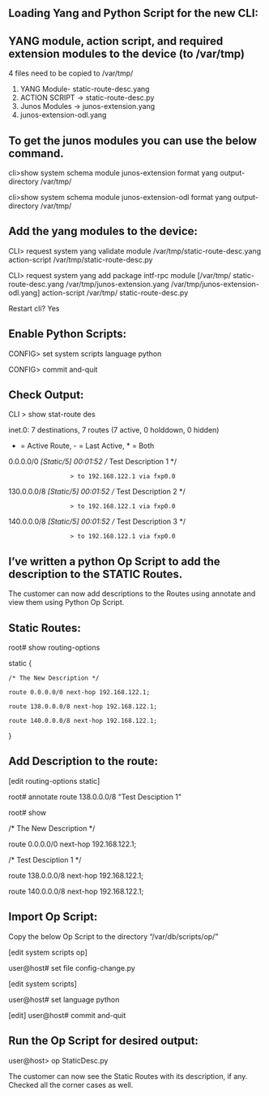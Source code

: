 Loading Yang and Python Script for the new CLI:
----------------------------------------------
 
YANG module, action script, and required extension modules to the device (to /var/tmp)
------------------
4 files need to be copied to /var/tmp/ 
1. YANG Module- static-route-desc.yang
2. ACTION SCRIPT -> static-route-desc.py
3. Junos Modules -> junos-extension.yang
4. junos-extension-odl.yang


To get the junos modules you can use the below command.
------------------

cli>show system schema module junos-extension format yang output-directory /var/tmp/

cli>show system schema module junos-extension-odl format yang output-directory /var/tmp/


Add the yang modules to the device:
-------------------
CLI> request system yang validate module /var/tmp/static-route-desc.yang action-script /var/tmp/static-route-desc.py

CLI> request system yang add package intf-rpc module [/var/tmp/ static-route-desc.yang /var/tmp/junos-extension.yang /var/tmp/junos-extension-odl.yang] action-script /var/tmp/ static-route-desc.py

Restart cli? Yes <enter>

Enable Python Scripts:
---------------
CONFIG> set system scripts language python

CONFIG> commit and-quit

Check Output:
----------
CLI > show stat-route des   

 inet.0: 7 destinations, 7 routes (7 active, 0 holddown, 0 hidden)

+ = Active Route, - = Last Active, * = Both

0.0.0.0/0          *[Static/5] 00:01:52 /* Test Description 1 */

                     > to 192.168.122.1 via fxp0.0

130.0.0.0/8        *[Static/5] 00:01:52 /* Test Description 2 */

                     > to 192.168.122.1 via fxp0.0

140.0.0.0/8        *[Static/5] 00:01:52 /* Test Description 3 */

                     > to 192.168.122.1 via fxp0.0


I’ve written a python Op Script to add the description to the STATIC Routes.
---------------------------------------------------------------------------
 
The customer can now add descriptions to the Routes using annotate and view them using Python Op Script.
 
Static Routes:
-------------
root# show routing-options

static {

    /* The New Description */

    route 0.0.0.0/0 next-hop 192.168.122.1;

    route 138.0.0.0/8 next-hop 192.168.122.1;

    route 140.0.0.0/8 next-hop 192.168.122.1;

}

Add Description to the route:
----------------------------
[edit routing-options static]

root# annotate route 138.0.0.0/8 "Test Desciption 1"

root# show

/* The New Description */

route 0.0.0.0/0 next-hop 192.168.122.1;

/* Test Desciption 1 */

route 138.0.0.0/8 next-hop 192.168.122.1;

route 140.0.0.0/8 next-hop 192.168.122.1;

Import Op Script:
-----------------
Copy the below Op Script to the directory “/var/db/scripts/op/”

[edit system scripts op]

user@host# set file config-change.py

 
[edit system scripts]

user@host# set language python
 
[edit]
user@host# commit and-quit

 
Run the Op Script for desired output:
------------------------------------
user@host> op StaticDesc.py

 
The customer can now see the Static Routes with its description, if any.
Checked all the corner cases as well.
